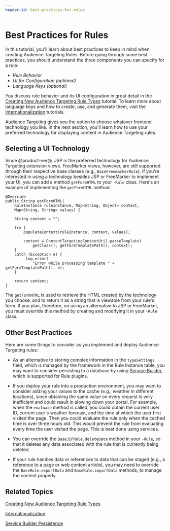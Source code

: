 ```yaml
---
header-id: best-practices-for-rules
---
```


# Best Practices for Rules

In this tutorial, you'll learn about best practices to keep in mind when
creating Audience Targeting Rules. Before going through some best practices, you
should understand the three components you can specify for a rule:

- *Rule Behavior*
- *UI for Configuration (optional)*
- *Language Keys (optional)*

You discuss rule behavior and its UI configuration in great detail in the
[Creating New Audience Targeting Rule Types](/docs/7-0/tutorials/-/knowledge_base/t/creating-new-audience-targeting-rule-types)
tutorial. To learn more about language keys and how to create, use, and generate
them, visit the
[Internationalization](/docs/7-0/tutorials/-/knowledge_base/t/internationalization)
tutorials.

Audience Targeting gives you the option to choose whatever frontend technology
you like. In the next section, you'll learn how to use your preferred technology
for displaying content in Audience Targeting rules.

## Selecting a UI Technology

Since @product-ver@, JSP is the preferred technology for Audience Targeting
extension views. FreeMarker views, however, are still supported through their
respective base classes (e.g., `BaseFreemarkerRule`). If you're interested in
using a technology besides JSP or FreeMarker to implement your UI, you can add a
method `getFormHTML` to your `-Rule` class. Here's an example of implementing
the `getFormHTML` method:

    @Override
    public String getFormHTML(
        RuleInstance ruleInstance, Map<String, Object> context,
        Map<String, String> values) {

        String content = "";

        try {
            populateContext(ruleInstance, context, values);

            content = ContentTargetingContextUtil.parseTemplate(
                getClass(), getFormTemplatePath(), context);
        }
        catch (Exception e) {
            _log.error(
                "Error while processing template " + getFormTemplatePath(), e);
        }

        return content;
    }

The `getFormHTML` is used to retrieve the HTML created by the technology you
choose, and to return it as a string that is viewable from your rule's form.
If you plan, therefore, on using an alternative to JSP or FreeMarker, you
must override this method by creating and modifying it in your `-Rule` class.

## Other Best Practices

Here are some things to consider as you implement and deploy Audience Targeting
rules:

- As an alternative to storing complex information in the `typeSettings` field,
which is managed by the framework in the Rule Instance table, you may want to
consider persisting to a database by using 
[Service Builder](/docs/7-0/tutorials/-/knowledge_base/t/service-builder),
which is supported for Rule plugins. 

- If you deploy your rule into a production environment, you may want to
consider adding your values to the cache (e.g., weather in different locations),
since obtaining the same value on every request is very inefficient and could
result in slowing down your portal. For example, when the `evaluate` method is
called, you could obtain the current user ID, current user's weather forecast,
and the time at which the user first visited the page. Then you could evaluate
the rule only when the cached time is over three hours old. This would prevent
the rule from evaluating every time the user visited the page. This is best done
using services.

<!-- No code examples for adding values to cache because this is not implemented
in any custom rules yet. -Cody -->

- You can override the `BaseJSPRule.deleteData` method in your `-Rule`, so that
it deletes any data associated with the rule that is currently being deleted.

- If your rule handles data or references to data that can be staged (e.g., a
reference to a page or web content article), you may need to override the
`BaseRule.exportData` and `BaseRule.importData` methods, to manage the content
properly.

## Related Topics

[Creating New Audience Targeting Rule Types](/docs/7-0/tutorials/-/knowledge_base/t/creating-new-audience-targeting-rule-types)

[Internationalization](/docs/7-0/tutorials/-/knowledge_base/t/internationalization)

[Service Builder Persistence](/docs/7-0/tutorials/-/knowledge_base/t/service-builder-persistence)
